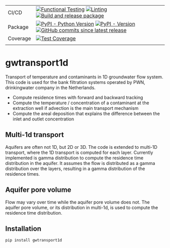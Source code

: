 |          |                                                                                                                                                                                                                                                                                                                                                                                                                                                                                                                                                                                                                                                                   |
| -------- | ----------------------------------------------------------------------------------------------------------------------------------------------------------------------------------------------------------------------------------------------------------------------------------------------------------------------------------------------------------------------------------------------------------------------------------------------------------------------------------------------------------------------------------------------------------------------------------------------------------------------------------------------------------------- |
| CI/CD    | [![Functional Testing](https://github.com/bdestombe/python_gwtransport1d/actions/workflows/functional_testing.yml/badge.svg?branch=main)](https://github.com/bdestombe/python_gwtransport1d/actions/workflows/functional_testing.yml) [![Linting](https://github.com/bdestombe/python_gwtransport1d/actions/workflows/linting.yml/badge.svg?branch=main)](https://github.com/bdestombe/python_gwtransport1d/actions/workflows/linting.yml) [![Build and release package](https://github.com/bdestombe/python-gwtransport1d/actions/workflows/release.yml/badge.svg?branch=main)](https://github.com/bdestombe/python-gwtransport1d/actions/workflows/release.yml) |
| Package  | [![PyPI - Python Version](https://img.shields.io/pypi/pyversions/gwtransport1d.svg?logo=python&label=Python&logoColor=gold)](https://pypi.org/project/gwtransport1d/) [![PyPI - Version](https://img.shields.io/pypi/v/gwtransport1d.svg?logo=pypi&label=PyPI&logoColor=gold)](https://pypi.org/project/gwtransport1d/) [![GitHub commits since latest release](https://img.shields.io/github/commits-since/bdestombe/python-gwtransport1d/latest?logo=github&logoColor=lightgrey)](https://github.com/bdestombe/python-gwtransport1d/compare/)                                                                                                                   |
| Coverage | [![Test Coverage](https://bdestombe.github.io/python-gwtransport1d/coverage-badge.svg)](https://bdestombe.github.io/python-gwtransport1d/htmlcov/)                                                                                                                                                                                                                                                                                                                                                                                                                                                                                                                |
|          |                                                                                                                                                                                                                                                                                                                                                                                                                                                                                                                                                                                                                                                                   |

# gwtransport1d

Transport of temperature and contaminants in 1D groundwater flow system. This code is used for the bank filtration systems operated by PWN, drinkingwater company in the Netherlands.

- Compute residence times with forward and backward tracking
- Compute the temperature / concentration of a contaminant at the extraction well if advection is the main transport mechanism
- Compute the areal deposition that explains the difference between the inlet and outlet concentration

## Multi-1d transport

Aquifers are often not 1D, but 2D or 3D. The code is extended to multi-1D transport, where the 1D transport is computed for each layer. Currently implemented is gamma distribution to compute the residence time distribution in the aquifer. It assumes the flow is distributed as a gamma distribution over the layers, resulting in a gamma distribution of the residence times.

## Aquifer pore volume

Flow may vary over time while the aquifer pore volume does not. The aquifer pore volume, or its distribution in multi-1d, is used to compute the residence time distribution.

## Installation

```bash
pip install gwtransport1d
```
